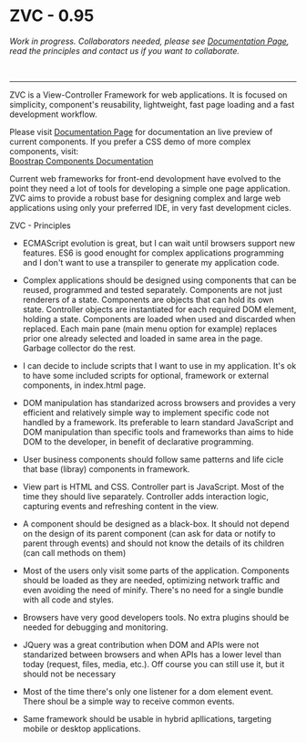 # ZVC - 0.95

<p><i>
Work in progress. Collaborators needed, please see <a href="https://otrojota.github.io/zvc/" target="_blank">Documentation Page</a>, read the principles and contact us if you want to collaborate.
</i></p><br /><hr />


ZVC is a View-Controller Framework for web applications. It is focused on simplicity, component's reusability, lightweight, fast page loading and a fast development workflow.

Please visit <a href="https://otrojota.github.io/zvc/" target="_blank">Documentation Page</a> for documentation an live preview of current components. If you prefer a CSS demo of more complex components, visit:<br />
<a href="https://otrojota.github.io/zvc/bs.html" target="_blank">Boostrap Components Documentation</a>

Current web frameworks for front-end devolopment have evolved to the point they need a lot of tools for developing a simple one page application. ZVC aims to provide a robust base for designing complex and large web applications using only your preferred IDE, in very fast development cicles.

ZVC - Principles
* ECMAScript evolution is great, but I can wait until browsers support new features. ES6 is good enought for complex applications programming and I don't want to use a transpiler to generate my application code.

* Complex applications should be designed using components that can be reused, programmed and tested separately.
Components are not just renderers of a state. Components are objects that can hold its own state. Controller objects are instantiated for each required DOM element, holding a state. Components are loaded when used and discarded when replaced. Each main pane (main menu option for example) replaces prior one already selected and loaded in same area in the page. Garbage collector do the rest.

* I can decide to include scripts that I want to use in my application. It's ok to have some included scripts for optional, framework or external components, in index.html page.

* DOM manipulation has standarized across browsers and provides a very efficient and relatively simple way to implement specific code not handled by a framework. Its preferable to learn standard JavaScript and DOM manipulation than specific tools and frameworks than aims to hide DOM to the developer, in benefit of declarative programming.

* User business components should follow same patterns and life cicle that base (libray) components in framework.

* View part is HTML and CSS. Controller part is JavaScript. Most of the time they should live separately. Controller adds interaction logic, capturing events and refreshing content in the view.

* A component should be designed as a black-box. It should not depend on the design of its parent component (can ask for data or notify to parent through events) and should not know the details of its children (can call methods on them)

* Most of the users only visit some parts of the application. Components should be loaded as they are needed, optimizing network traffic and even avoiding the need of minify. There's no need for a single bundle with all code and styles.

* Browsers have very good developers tools. No extra plugins should be needed for debugging and monitoring.

* JQuery was a great contribution when DOM and APIs were not standarized between browsers and when APIs has a lower level than today (request, files, media, etc.). Off course you can still use it, but it should not be necessary

* Most of the time there's only one listener for a dom element event. There shoul be a simple way to receive common events.

* Same framework should be usable in hybrid apllications, targeting mobile or desktop applications.
